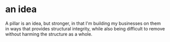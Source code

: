 # an idea

A pillar is an idea, but stronger, in that I'm building my businesses on them in ways that provides structural integrity, while also being difficult to remove without harming the structure as a whole.